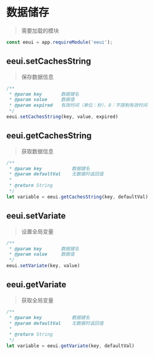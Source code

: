 # 数据储存

> 需要加载的模块

```js
const eeui = app.requireModule('eeui');
```

## eeui.setCachesString

> 保存数据信息

```js
/**
 * @param key       数据键名
 * @param value     数据值
 * @param expired   有效时间（单位：秒），0：不限制有效时间
 */
eeui.setCachesString(key, value, expired)
```

## eeui.getCachesString

> 获取数据信息

```js
/**
 * @param key           数据键名
 * @param defaultVal    无数据时返回值
 * 
 * @return String
 */
let variable = eeui.getCachesString(key, defaultVal)
```

## eeui.setVariate

> 设置全局变量

```js
/**
 * @param key       数据键名
 * @param value     数据值
 */
eeui.setVariate(key, value)
```

## eeui.getVariate

> 获取全局变量

```js
/**
 * @param key           数据键名
 * @param defaultVal    无数据时返回值
 * 
 * @return String
 */
let variable = eeui.getVariate(key, defaultVal)
```

